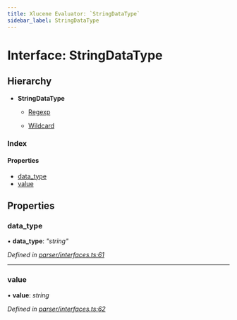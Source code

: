 ```yaml
---
title: Xlucene Evaluator: `StringDataType`
sidebar_label: StringDataType
---
```


# Interface: StringDataType

## Hierarchy

* **StringDataType**

  * [Regexp](regexp.md)

  * [Wildcard](wildcard.md)

### Index

#### Properties

* [data_type](stringdatatype.md#data_type)
* [value](stringdatatype.md#value)

## Properties

###  data_type

• **data_type**: *"string"*

*Defined in [parser/interfaces.ts:61](https://github.com/terascope/teraslice/blob/a2250fb9/packages/xlucene-evaluator/src/parser/interfaces.ts#L61)*

___

###  value

• **value**: *string*

*Defined in [parser/interfaces.ts:62](https://github.com/terascope/teraslice/blob/a2250fb9/packages/xlucene-evaluator/src/parser/interfaces.ts#L62)*
